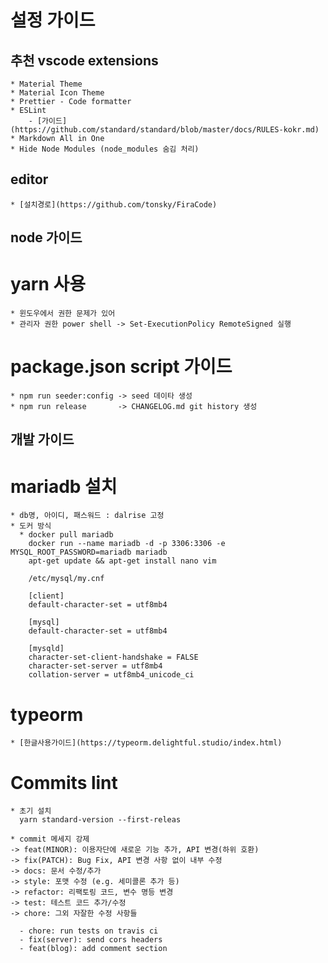 # 설정 가이드
## 추천 vscode extensions 
    * Material Theme
    * Material Icon Theme
    * Prettier - Code formatter
    * ESLint
        - [가이드](https://github.com/standard/standard/blob/master/docs/RULES-kokr.md)
    * Markdown All in One
    * Hide Node Modules (node_modules 숨김 처리)
    
## editor 
    * [설치경로](https://github.com/tonsky/FiraCode)


## node 가이드
# yarn 사용
    * 윈도우에서 권한 문제가 있어
    * 관리자 권한 power shell -> Set-ExecutionPolicy RemoteSigned 실행

# package.json script 가이드
    * npm run seeder:config -> seed 데이타 생성
    * npm run release       -> CHANGELOG.md git history 생성


## 개발 가이드

# mariadb 설치
    * db명, 아이디, 패스워드 : dalrise 고정
    * 도커 방식
      * docker pull mariadb
        docker run --name mariadb -d -p 3306:3306 -e MYSQL_ROOT_PASSWORD=mariadb mariadb
        apt-get update && apt-get install nano vim

        /etc/mysql/my.cnf

        [client]
        default-character-set = utf8mb4

        [mysql]
        default-character-set = utf8mb4

        [mysqld]
        character-set-client-handshake = FALSE
        character-set-server = utf8mb4
        collation-server = utf8mb4_unicode_ci

# typeorm
    * [한글사용가이드](https://typeorm.delightful.studio/index.html)

# Commits lint
    * 초기 설치
      yarn standard-version --first-releas

    * commit 메세지 강제
    -> feat(MINOR): 이용자단에 새로운 기능 추가, API 변경(하위 호환)
    -> fix(PATCH): Bug Fix, API 변경 사항 없이 내부 수정
    -> docs: 문서 수정/추가
    -> style: 포맷 수정 (e.g. 세미콜론 추가 등)
    -> refactor: 리팩토링 코드, 변수 명등 변경
    -> test: 테스트 코드 추가/수정
    -> chore: 그외 자잘한 수정 사항들

      - chore: run tests on travis ci
      - fix(server): send cors headers
      - feat(blog): add comment section




